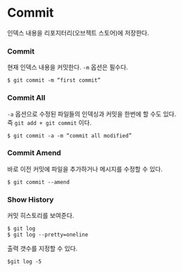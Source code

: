 # Commit

인덱스 내용을 리포지터리(오브젝트 스토어)에 저장한다.

### Commit

현재 인덱스 내용을 커밋한다. `-m` 옵션은 필수다.

	$ git commit -m “first commit”

### Commit All

`-a` 옵션으로 수정된 파일들의 인덱싱과 커밋을 한번에 할 수도 있다.  
즉 `git add + git commit` 이다.  

	$ git commit -a -m “commit all modified” 

### Commit Amend

바로 이전 커밋에 파일을 추가하거나 메시지를 수정할 수 있다.

	$ git commit --amend


### Show History

커밋 히스토리를 보여준다.

	$ git log
	$ git log --pretty=oneline

	
출력 갯수를 지정할 수 있다.
	
	$git log -5
